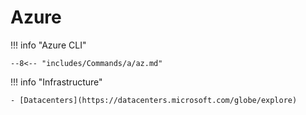 # Azure

!!! info "Azure CLI"

    --8<-- "includes/Commands/a/az.md"

!!! info "Infrastructure"

    - [Datacenters](https://datacenters.microsoft.com/globe/explore)

</div>

